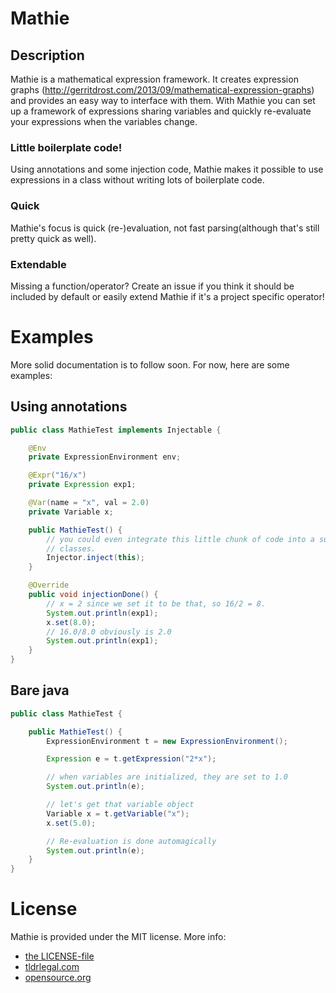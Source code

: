 # Mathie
## Description
Mathie is a mathematical expression framework. It creates expression graphs (http://gerritdrost.com/2013/09/mathematical-expression-graphs) and provides an easy way to interface with them. With Mathie you can set up a framework of expressions sharing variables and quickly re-evaluate your expressions when the variables change.
### Little boilerplate code!
Using annotations and some injection code, Mathie makes it possible to use expressions in a class without writing lots of boilerplate code.
### Quick
Mathie's focus is quick (re-)evaluation, not fast parsing(although that's still pretty quick as well).
### Extendable
Missing a function/operator? Create an issue if you think it should be included by default or easily extend Mathie if it's a project specific operator!
# Examples
More solid documentation is to follow soon. For now, here are some examples:
## Using annotations
```java
public class MathieTest implements Injectable {

	@Env
	private ExpressionEnvironment env;

	@Expr("16/x")
	private Expression exp1;

	@Var(name = "x", val = 2.0)
	private Variable x;

	public MathieTest() {
		// you could even integrate this little chunk of code into a superclass, but then you can't extend any other
		// classes.
		Injector.inject(this);
	}

	@Override
	public void injectionDone() {
		// x = 2 since we set it to be that, so 16/2 = 8.
		System.out.println(exp1);
		x.set(8.0);
		// 16.0/8.0 obviously is 2.0
		System.out.println(exp1);
	}
}
```
## Bare java
```java
public class MathieTest {

	public MathieTest() {
		ExpressionEnvironment t = new ExpressionEnvironment();

		Expression e = t.getExpression("2*x");

		// when variables are initialized, they are set to 1.0
		System.out.println(e);

		// let's get that variable object
		Variable x = t.getVariable("x");
		x.set(5.0);

		// Re-evaluation is done automagically
		System.out.println(e);
	}
}
```

# License
Mathie is provided under the MIT license. More info: 
* [the LICENSE-file](LICENSE)
* [tldrlegal.com](http://www.tldrlegal.com/license/mit-license)
* [opensource.org](http://www.opensource.org/licenses/mit-license.php)
